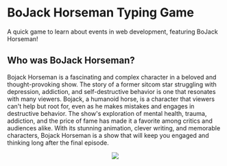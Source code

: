 # BoJack Horseman Typing Game 

A quick game to learn about events in web development, featuring BoJack Horseman! 



## Who was BoJack Horseman? 

Bojack Horseman is a fascinating and complex character in a beloved and thought-provoking show. The story of a former sitcom star struggling with depression, addiction, and self-destructive behavior is one that resonates with many viewers. Bojack, a humanoid horse, is a character that viewers can't help but root for, even as he makes mistakes and engages in destructive behavior. The show's exploration of mental health, trauma, addiction, and the price of fame has made it a favorite among critics and audiences alike. With its stunning animation, clever writing, and memorable characters, Bojack Horseman is a show that will keep you engaged and thinking long after the final episode.


<p align="center">
  <img src="https://github.com/Sadraw/typing-game/blob/main/images/htmlgif.gif" />
</p>